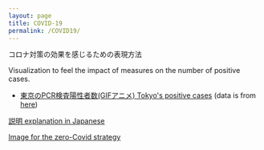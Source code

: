 ```yaml
---
layout: page
title: COVID-19
permalink: /COVID19/
---
```


コロナ対策の効果を感じるための表現方法

Visualization to feel the impact of measures on the number of positive cases. 

- [東京のPCR検査陽性者数(GIFアニメ) Tokyo's positive cases](/assets/gif/tokyo.gif)
(data is from [here](https://oku.edu.mie-u.ac.jp/~okumura/python/COVID-19.html))

[説明 explanation in Japanese](https://note.com/ryseto/n/n432fcc37c992)


[Image for the zero-Covid strategy](/assets/img/zeroCOVID2.jpg)
